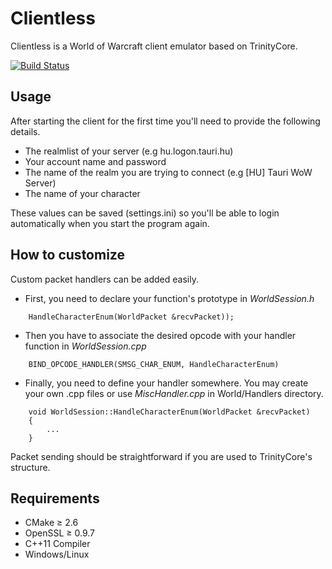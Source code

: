 Clientless
=============

Clientless is a World of Warcraft client emulator based on TrinityCore.

[![Build Status](https://drone.io/github.com/Dehravor/Clientless/status.png)](https://drone.io/github.com/Dehravor/Clientless/latest)

## Usage

After starting the client for the first time you'll need to provide the following details.

+ The realmlist of your server (e.g hu.logon.tauri.hu)
+ Your account name and password
+ The name of the realm you are trying to connect (e.g [HU] Tauri WoW Server)
+ The name of your character

These values can be saved (settings.ini) so you'll be able to login automatically when you start the program again.

## How to customize

Custom packet handlers can be added easily.

+ First, you need to declare your function's prototype in *WorldSession.h*

```
    HandleCharacterEnum(WorldPacket &recvPacket));
```

+ Then you have to associate the desired opcode with your handler function in *WorldSession.cpp*

```
    BIND_OPCODE_HANDLER(SMSG_CHAR_ENUM, HandleCharacterEnum)
```

+ Finally, you need to define your handler somewhere. You may create your own .cpp files or use *MiscHandler.cpp* in World/Handlers directory.

```
    void WorldSession::HandleCharacterEnum(WorldPacket &recvPacket)
    {
        ...
    }
```

Packet sending should be straightforward if you are used to TrinityCore's structure.

Requirements
-------

 + CMake ≥ 2.6
 + OpenSSL ≥ 0.9.7
 + C++11 Compiler
 + Windows/Linux